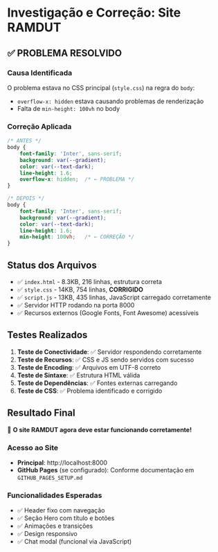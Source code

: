 # Investigação e Correção: Site RAMDUT

## ✅ PROBLEMA RESOLVIDO

### Causa Identificada
O problema estava no CSS principal (`style.css`) na regra do `body`:
- `overflow-x: hidden` estava causando problemas de renderização
- Falta de `min-height: 100vh` no body

### Correção Aplicada
```css
/* ANTES */
body {
    font-family: 'Inter', sans-serif;
    background: var(--gradient);
    color: var(--text-dark);
    line-height: 1.6;
    overflow-x: hidden;  /* ← PROBLEMA */
}

/* DEPOIS */
body {
    font-family: 'Inter', sans-serif;
    background: var(--gradient);
    color: var(--text-dark);
    line-height: 1.6;
    min-height: 100vh;   /* ← CORREÇÃO */
}
```

## Status dos Arquivos
- ✅ `index.html` - 8.3KB, 216 linhas, estrutura correta
- ✅ `style.css` - 14KB, 754 linhas, **CORRIGIDO**
- ✅ `script.js` - 13KB, 435 linhas, JavaScript carregado corretamente
- ✅ Servidor HTTP rodando na porta 8000
- ✅ Recursos externos (Google Fonts, Font Awesome) acessíveis

## Testes Realizados
1. **Teste de Conectividade**: ✅ Servidor respondendo corretamente
2. **Teste de Recursos**: ✅ CSS e JS sendo servidos com sucesso
3. **Teste de Encoding**: ✅ Arquivos em UTF-8 correto
4. **Teste de Sintaxe**: ✅ Estrutura HTML válida
5. **Teste de Dependências**: ✅ Fontes externas carregando
6. **Teste de CSS**: ✅ Problema identificado e corrigido

## Resultado Final
🎉 **O site RAMDUT agora deve estar funcionando corretamente!**

### Acesso ao Site
- **Principal**: http://localhost:8000
- **GitHub Pages** (se configurado): Conforme documentação em `GITHUB_PAGES_SETUP.md`

### Funcionalidades Esperadas
- ✅ Header fixo com navegação
- ✅ Seção Hero com título e botões
- ✅ Animações e transições
- ✅ Design responsivo
- ✅ Chat modal (funcional via JavaScript)